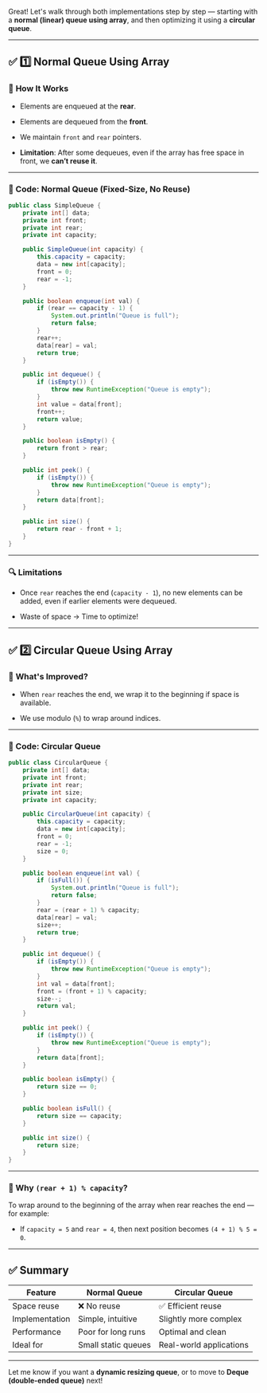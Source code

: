 Great! Let's walk through both implementations step by step — starting with a **normal (linear) queue using array**, and then optimizing it using a **circular queue**.

---

## ✅ 1️⃣ Normal Queue Using Array

### 🔧 **How It Works**

- Elements are enqueued at the **rear**.
    
- Elements are dequeued from the **front**.
    
- We maintain `front` and `rear` pointers.
    
- **Limitation**: After some dequeues, even if the array has free space in front, we **can’t reuse it**.
    

---

### 🔸 Code: Normal Queue (Fixed-Size, No Reuse)

```java
public class SimpleQueue {
    private int[] data;
    private int front;
    private int rear;
    private int capacity;

    public SimpleQueue(int capacity) {
        this.capacity = capacity;
        data = new int[capacity];
        front = 0;
        rear = -1;
    }

    public boolean enqueue(int val) {
        if (rear == capacity - 1) {
            System.out.println("Queue is full");
            return false;
        }
        rear++;
        data[rear] = val;
        return true;
    }

    public int dequeue() {
        if (isEmpty()) {
            throw new RuntimeException("Queue is empty");
        }
        int value = data[front];
        front++;
        return value;
    }

    public boolean isEmpty() {
        return front > rear;
    }

    public int peek() {
        if (isEmpty()) {
            throw new RuntimeException("Queue is empty");
        }
        return data[front];
    }

    public int size() {
        return rear - front + 1;
    }
}
```

---

### 🔍 **Limitations**

- Once `rear` reaches the end (`capacity - 1`), no new elements can be added, even if earlier elements were dequeued.
    
- Waste of space → Time to optimize!
    

---

## ✅ 2️⃣ Circular Queue Using Array

### 🔧 **What's Improved?**

- When `rear` reaches the end, we wrap it to the beginning if space is available.
    
- We use modulo (`%`) to wrap around indices.
    

---

### 🔸 Code: Circular Queue

```java
public class CircularQueue {
    private int[] data;
    private int front;
    private int rear;
    private int size;
    private int capacity;

    public CircularQueue(int capacity) {
        this.capacity = capacity;
        data = new int[capacity];
        front = 0;
        rear = -1;
        size = 0;
    }

    public boolean enqueue(int val) {
        if (isFull()) {
            System.out.println("Queue is full");
            return false;
        }
        rear = (rear + 1) % capacity;
        data[rear] = val;
        size++;
        return true;
    }

    public int dequeue() {
        if (isEmpty()) {
            throw new RuntimeException("Queue is empty");
        }
        int val = data[front];
        front = (front + 1) % capacity;
        size--;
        return val;
    }

    public int peek() {
        if (isEmpty()) {
            throw new RuntimeException("Queue is empty");
        }
        return data[front];
    }

    public boolean isEmpty() {
        return size == 0;
    }

    public boolean isFull() {
        return size == capacity;
    }

    public int size() {
        return size;
    }
}
```

---

### 🔄 Why `(rear + 1) % capacity`?

To wrap around to the beginning of the array when rear reaches the end — for example:

- If `capacity = 5` and `rear = 4`, then next position becomes `(4 + 1) % 5 = 0`.
    

---

## ✅ Summary

|Feature|Normal Queue|Circular Queue|
|---|---|---|
|Space reuse|❌ No reuse|✅ Efficient reuse|
|Implementation|Simple, intuitive|Slightly more complex|
|Performance|Poor for long runs|Optimal and clean|
|Ideal for|Small static queues|Real-world applications|

---

Let me know if you want a **dynamic resizing queue**, or to move to **Deque (double-ended queue)** next!